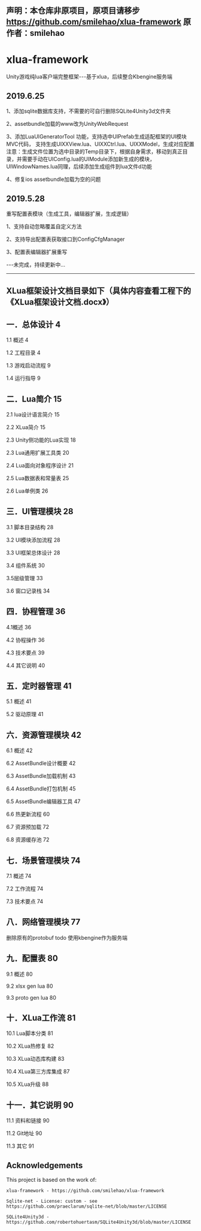 声明：本仓库非原项目，原项目请移步 https://github.com/smilehao/xlua-framework 原作者：smilehao
-

# xlua-framework
Unity游戏纯lua客户端完整框架---基于xlua，后续整合Kbengine服务端

2019.6.25 
-
1、添加sqlite数据库支持，不需要的可自行删除SQLite4Unity3d文件夹

2、assetbundle加载的www改为UnityWebRequest 

3、添加LuaUIGeneratorTool 功能，支持选中UIPrefab生成适配框架的UI模块MVC代码， 支持生成UIXXView.lua、UIXXCtrl.lua、UIXXModel，生成对应配置 注意：生成文件位置为选中目录的Temp目录下，根据自身需求，移动到真正目录，并需要手动在UIConfig.lua的UIModule添加新生成的模块，UIWindowNames.lua同理，后续添加生成组件到lua文件d功能

4、修复ios assetbundle加载为空的问题

2019.5.28 
-

重写配置表模块（生成工具，编辑器扩展，生成逻辑）

1、支持自动忽略覆盖自定义方法

2、支持导出配置表获取接口到ConfigCfgManager

3、配置表编辑器扩展重写


---未完成，持续更新中...

-------------------------------------------------------------------

XLua框架设计文档目录如下（具体内容查看工程下的《XLua框架设计文档.docx》）
-
一．总体设计	4
-
1.1 概述	4

1.2 工程目录	4

1.3 游戏启动流程	9

1.4 运行指导	9

二．Lua简介	15
-

2.1 lua设计语言简介	15

2.2 XLua简介	15

2.3 Unity侧功能的Lua实现	18

2.3 Lua通用扩展工具类	20

2.4 Lua面向对象程序设计	21

2.5 Lua数据表和常量表	25

2.6 Lua单例类	26

三．UI管理模块	28
-

3.1 脚本目录结构	28

3.2 UI模块添加流程	28

3.3 UI框架总体设计	28

3.4 组件系统	30

3.5层级管理	33

3.6 窗口记录栈	34

四．协程管理	36
-

4.1概述	36

4.2 协程操作	36

4.3 技术要点	39

4.4 其它说明	40

五．定时器管理	41
-

5.1 概述	41

5.2 驱动原理	41

六．资源管理模块	42
-

6.1 概述	42

6.2 AssetBundle设计概要	42

6.3 AssetBundle加载机制	43

6.4 AssetBundle打包机制	45

6.5 AssetBundle编辑器工具	47

6.6 热更新流程	60

6.7 资源预加载	72

6.8 资源缓存池	72

七．场景管理模块	74
-

7.1 概述	74

7.2 工作流程	74

7.3 技术要点	74

八．网络管理模块	77
-
删除原有的protobuf
todo 使用kbengine作为服务端

九．配置表	80
-

9.1 概述	80

9.2 xlsx gen lua	80

9.3 proto gen lua	80

十．XLua工作流	81
-

10.1 Lua脚本分类	81

10.2 XLua热修复	82

10.3 XLua动态库构建	83

10.4 XLua第三方库集成	87

10.5 XLua升级	88

十一．其它说明	90
-

11.1 资料和链接	90

11.2 Git地址	90

11.3 其它	91


Acknowledgements
-

This project is based on the work of:

    xlua-framework - https://github.com/smilehao/xlua-framework 
    
    Sqlite-net - License: custom - see https://github.com/praeclarum/sqlite-net/blob/master/LICENSE
    
    SQLite4Unity3d - https://github.com/robertohuertasm/SQLite4Unity3d/blob/master/LICENSE
    


 
